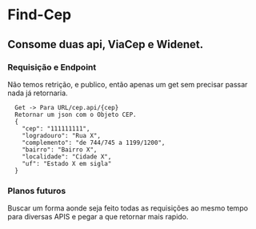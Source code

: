 # Find-Cep

## Consome duas api, ViaCep e Widenet.

### Requisição e Endpoint

Não temos retrição, e publico, então apenas um get sem precisar passar nada já retornaria.

```
  Get -> Para URL/cep.api/{cep}
  Retornar um json com o Objeto CEP.
  {
    "cep": "111111111",
    "logradouro": "Rua X",
    "complemento": "de 744/745 a 1199/1200",
    "bairro": "Bairro X",
    "localidade": "Cidade X",
    "uf": "Estado X em sigla"
  }
```

### Planos futuros

Buscar um forma aonde seja feito todas as requisições ao mesmo tempo para diversas APIS e pegar a que retornar mais rapido.
